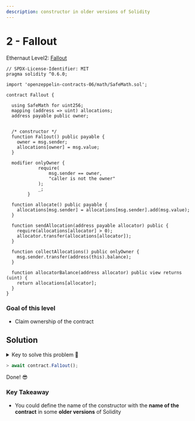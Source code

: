 ```yaml
---
description: constructor in older versions of Solidity
---
```


# 2 - Fallout

Ethernaut Level2: [Fallout](https://ethernaut.openzeppelin.com/level/0xD2e5e0102E55a5234379DD796b8c641cd5996Efd)

```solidity
// SPDX-License-Identifier: MIT
pragma solidity ^0.6.0;

import 'openzeppelin-contracts-06/math/SafeMath.sol';

contract Fallout {
  
  using SafeMath for uint256;
  mapping (address => uint) allocations;
  address payable public owner;


  /* constructor */
  function Fal1out() public payable {
    owner = msg.sender;
    allocations[owner] = msg.value;
  }

  modifier onlyOwner {
	        require(
	            msg.sender == owner,
	            "caller is not the owner"
	        );
	        _;
	    }

  function allocate() public payable {
    allocations[msg.sender] = allocations[msg.sender].add(msg.value);
  }

  function sendAllocation(address payable allocator) public {
    require(allocations[allocator] > 0);
    allocator.transfer(allocations[allocator]);
  }

  function collectAllocations() public onlyOwner {
    msg.sender.transfer(address(this).balance);
  }

  function allocatorBalance(address allocator) public view returns (uint) {
    return allocations[allocator];
  }
}
```

### Goal of this level

* Claim ownership of the contract

## Solution

<details>

<summary>Key to solve this problem 🔑</summary>

Name of the constructor is wierd!\
It's `Fal1out()` not `Fallout()`

</details>

```javascript
> await contract.Fal1out();
```

Done! 😎

### Key Takeaway

* You could define the name of the constructor with the **name of the contract** in some **older versions** of Solidity
